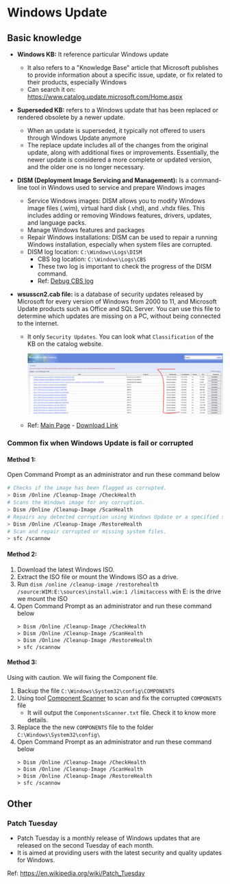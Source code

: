 # Windows Update

## Basic knowledge

- **Windows KB:** It reference particular Windows update
  - It also refers to a "Knowledge Base" article that Microsoft publishes to provide information about a specific issue, update, or fix related to their products, especially Windows
  - Can search it on: https://www.catalog.update.microsoft.com/Home.aspx

- **Superseded KB:** refers to a Windows update that has been replaced or rendered obsolete by a newer update.
  - When an update is superseded, it typically not offered to users through Windows Update anymore
  - The replace update includes all of the changes from the original update, along with additional fixes or improvements. Essentially, the newer update is considered a more complete or updated version, and the older one is no longer necessary.

- **DISM (Deployment Image Servicing and Management):** Is a command-line tool in Windows used to service and prepare Windows images
  - Service Windows images: DISM allows you to modify Windows image files (.wim), virtual hard disk (.vhd), and .vhdx files. This includes adding or removing Windows features, drivers, updates, and language packs.
  - Manage Windows features and packages
  - Repair Windows installations: DISM can be used to repair a running Windows installation, especially when system files are corrupted.
  - DISM log location: `C:\Windows\Logs\DISM`
    - CBS log location: `C:\Windows\Logs\CBS`
    - These two log is important to check the progress of the DISM command.
    - Ref: [Debug CBS log](https://learn.microsoft.com/en-us/troubleshoot/windows-server/installing-updates-features-roles/cbs-log-file-record-entries-not-repaired-run-sfc) 

- **wsusscn2.cab file:** is a database of security updates released by Microsoft for every version of Windows from 2000 to 11, and Microsoft Update products such as Office and SQL Server. You can use this file to determine which updates are missing on a PC, without being connected to the internet.
  - It only `Security Updates`. You can look what `Classification` of the KB on the catalog website.

    ![Windows img 1](./Assets/W1.png)
  - Ref: [Main Page](https://legacyupdate.net/wsusscn2) - [Download Link](http://download.windowsupdate.com/microsoftupdate/v6/wsusscan/wsusscn2.cab)

### Common fix when Windows Update is fail or corrupted

#### Method 1:

Open Command Prompt as an administrator and run these command below

```sh
# Checks if the image has been flagged as corrupted.
> Dism /Online /Cleanup-Image /CheckHealth
# Scans the Windows image for any corruption.
> Dism /Online /Cleanup-Image /ScanHealth
# Repairs any detected corruption using Windows Update or a specified source file.
> Dism /Online /Cleanup-Image /RestoreHealth
# Scan and repair corrupted or missing system files.
> sfc /scannow
```

#### Method 2:

1. Download the latest Windows ISO.
2. Extract the ISO file or mount the Windows ISO as a drive.
3. Run `dism /online /cleanup-image /restorehealth /source:WIM:E:\sources\install.wim:1 /limitaccess` with E: is the drive we mount the ISO
4. Open Command Prompt as an administrator and run these command below
    ```
    > Dism /Online /Cleanup-Image /CheckHealth
    > Dism /Online /Cleanup-Image /ScanHealth
    > Dism /Online /Cleanup-Image /RestoreHealth
    > sfc /scannow
    ```
#### Method 3:
Using with caution. We will fixing the Component file.
1. Backup the file `C:\Windows\System32\config\COMPONENTS`
2. Using tool [Component Scanner](https://www.sysnative.com/forums/threads/how-to-check-your-components-registry-hive-for-corruption.35379/) to scan and fix the corrupted `COMPONENTS` file
   - It will output the `ComponentsScanner.txt` file. Check it to know more details.
3. Replace the the new `COMPONENTS` file to the folder `C:\Windows\System32\config\`
4. Open Command Prompt as an administrator and run these command below
    ```
    > Dism /Online /Cleanup-Image /CheckHealth
    > Dism /Online /Cleanup-Image /ScanHealth
    > Dism /Online /Cleanup-Image /RestoreHealth
    > sfc /scannow
    ```

## Other 

### Patch Tuesday
- Patch Tuesday is a monthly release of Windows updates that are released on the second Tuesday of each month.
- It is aimed at providing users with the latest security and quality updates for Windows.

Ref: https://en.wikipedia.org/wiki/Patch_Tuesday